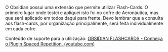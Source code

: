 O Obsidian possui uma extensão que permite utilizar Flash-Cards. O primeiro lugar onde testei e apliquei isto foi no cofre de Aeronáutica, mas que será aplicado em todos daqui para frente.
Devo lembrar que a consulta aos flash-cards, por organização principalmente, será feita individualmente em cada cofre.

Conteúdo de suporte para a utilização:
[OBSIDIAN FLASHCARDS - Conheça o Plugin Spaced Repetition. (youtube.com)](https://www.youtube.com/watch?v=NHcwzOm6om0)